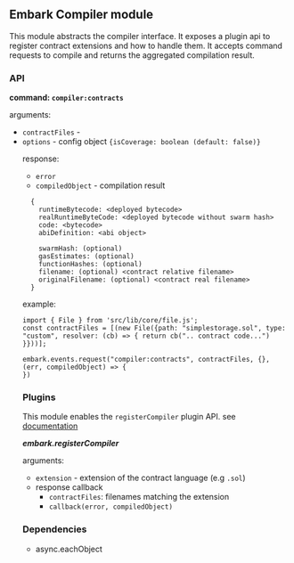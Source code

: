 ## Embark Compiler module

This module abstracts the compiler interface. It exposes a plugin api to register contract extensions and how to handle them. It accepts command requests to compile and returns the aggregated compilation result.

### API

**command: `compiler:contracts`**

arguments:

* `contractFiles` - <array of embark File Objects>
* `options` - <object> config object `{isCoverage: boolean (default: false)}`

response:

* `error`
* `compiledObject` - compilation result
```
  {
    runtimeBytecode: <deployed bytecode>
    realRuntimeByteCode: <deployed bytecode without swarm hash>
    code: <bytecode>
    abiDefinition: <abi object>

    swarmHash: (optional)
    gasEstimates: (optional)
    functionHashes: (optional)
    filename: (optional) <contract relative filename>
    originalFilename: (optional) <contract real filename>
  }
```

example:

```
import { File } from 'src/lib/core/file.js';
const contractFiles = [(new File({path: "simplestorage.sol", type: "custom", resolver: (cb) => { return cb(".. contract code...") }}))];

embark.events.request("compiler:contracts", contractFiles, {}, (err, compiledObject) => {
})

```

### Plugins

This module enables the `registerCompiler` plugin API. see [documentation](https://embark.status.im/docs/plugin_reference.html#embark-registerCompiler-extension-callback-contractFiles-doneCallback)

***embark.registerCompiler***

arguments:

* `extension` - extension of the contract language (e.g `.sol`)
* response callback
  * `contractFiles`: filenames matching the extension
  * `callback(error, compiledObject)`

### Dependencies

* async.eachObject

